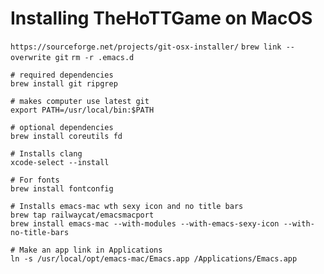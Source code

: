 Installing TheHoTTGame on MacOS
===============================


`https://sourceforge.net/projects/git-osx-installer/`
`brew link --overwrite git`
`rm -r .emacs.d`

```
# required dependencies
brew install git ripgrep

# makes computer use latest git
export PATH=/usr/local/bin:$PATH

# optional dependencies
brew install coreutils fd

# Installs clang
xcode-select --install

# For fonts
brew install fontconfig

# Installs emacs-mac wth sexy icon and no title bars
brew tap railwaycat/emacsmacport
brew install emacs-mac --with-modules --with-emacs-sexy-icon --with-no-title-bars

# Make an app link in Applications
ln -s /usr/local/opt/emacs-mac/Emacs.app /Applications/Emacs.app
```
